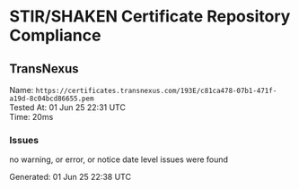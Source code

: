 # STIR/SHAKEN Certificate Repository Compliance

## TransNexus

Name: `https://certificates.transnexus.com/193E/c81ca478-07b1-471f-a19d-8c04bcd86655.pem`\
Tested At: 01 Jun 25 22:31 UTC\
Time: 20ms

### Issues

no warning, or error, or notice date level issues were found

Generated: 01 Jun 25 22:38 UTC